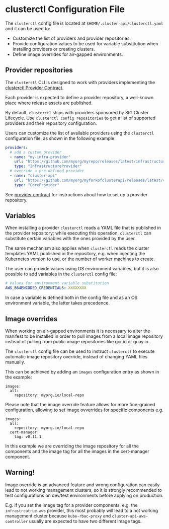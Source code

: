 # clusterctl Configuration File

The `clusterctl` config file is located at `$HOME/.cluster-api/clusterctl.yaml` and it can be used to:

- Customize the list of providers and provider repositories.
- Provide configuration values to be used for variable substitution when installing providers or creating clusters.
- Define image overrides for air-gapped environments.

## Provider repositories

The `clusterctl` CLI is designed to work with providers implementing the [clusterctl Provider Contract](provider-contract.md).

Each provider is expected to define a provider repository, a well-known place where release assets are published. 

By default, `clusterctl` ships with providers sponsored by SIG Cluster
Lifecycle. Use `clusterctl config repositories` to get a list of supported
providers and their repository configuration.

Users can customize the list of available providers using the `clusterctl` configuration file, as shown in the following example:

```yaml
providers:
  # add a custom provider
  - name: "my-infra-provider"
    url: "https://github.com/myorg/myrepo/releases/latest/infrastructure_components.yaml"
    type: "InfrastructureProvider"
  # override a pre-defined provider
  - name: "cluster-api"
    url: "https://github.com/myorg/myforkofclusterapi/releases/latest/core_components.yaml"
    type: "CoreProvider"
```

See [provider contract](provider-contract.md) for instructions about how to set up a provider repository.

## Variables

When installing a provider `clusterctl` reads a YAML file that is published in the provider repository; while executing
this operation, `clusterctl` can substitute certain variables with the ones provided by the user.   

The same mechanism also applies when `clusterctl` reads the cluster templates YAML published in the repository, e.g. 
when injecting the Kubernetes version to use, or the number of worker machines to create.

The user can provide values using OS environment variables, but it is also possible to add
variables in the `clusterctl` config file:

```yaml
# Values for environment variable substitution
AWS_B64ENCODED_CREDENTIALS: XXXXXXXX
```

In case a variable is defined both in the config file and as an OS environment variable, the latter takes precedence.

## Image overrides

When working on air-gapped environments it is necessary to alter the manifest to be installed in order to pull
images from a local image repository instead of pulling from public image repositories like gcr.io or quay.io.

The `clusterctl` config file can be used to instruct `clusterctl` to execute automatic image repository override, instead of
changing YAML files manually.

This can be achieved by adding an `images` configuration entry as shown in the example:

```
images:
  all:
    repository: myorg.io/local-repo
```

Please note that the image override feature allows for more fine-grained configuration, allowing to set image
ovverrides for specific components e.g.

```
images:
  all:
    repository: myorg.io/local-repo
  cert-manager:
    tag: v0.11.1 
```

In this example we are overriding the image repository for all the components and the image tag for
all the images in the cert-manager component.


<aside class="note warning">

<h1> Warning! </h1>

Image override is an advanced feature and wrong configuration can easily lead to not working management clusters,
so it is strongly recommended to test configurations on dev/test environments before applying on production.

E.g. if you set the image tag for a provider components, e.g. the `infrastrcutrue-aws` provider, this most probably will lead to a not working management cluster because `kube-rbac-proxy` and
`cluster-api-aws-controller` usually are expected to have two different image tags.

</aside>